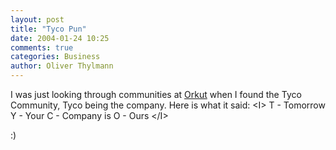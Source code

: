 ```yaml
---
layout: post
title: "Tyco Pun"
date: 2004-01-24 10:25
comments: true
categories: Business
author: Oliver Thylmann
---
```



I was just looking through communities at [Orkut](http://www.orkut.com/) when I found the Tyco Community, Tyco being the company. Here is what it said: 
&lt;I&gt;
T - Tomorrow 
Y - Your 
C - Company is 
O - Ours
&lt;/I&gt;

:)


